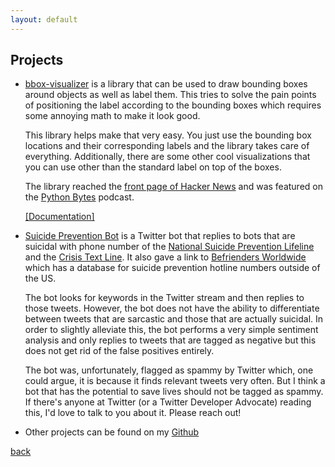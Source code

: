 ```yaml
---
layout: default
---
```


## Projects

* [bbox-visualizer](https://github.com/shoumikchow/bbox-visualizer) is a library that can be used to draw bounding boxes around objects as well as label them. This tries to solve the pain points of positioning the label according to the bounding boxes which requires some annoying math to make it look good. 

  This library helps make that very easy. You just use the bounding box locations and their corresponding labels and the library takes care of everything. Additionally, there are some other cool visualizations that you can use other than the standard label on top of the boxes.  
  
  The library reached the [front page of Hacker News](https://news.ycombinator.com/item?id=24608662) and was featured on the [Python Bytes](https://pythonbytes.fm/episodes/show/202/jupyter-is-back-in-black) podcast.

  [[Documentation]](https://bbox-visualizer.rtfd.io)

* [Suicide Prevention Bot](https://github.com/shoumikchow/suicide-prevention-bot) is a Twitter bot that replies to bots that are suicidal with phone number of the [National Suicide Prevention Lifeline](https://suicidepreventionlifeline.org/) and the [Crisis Text Line](https://www.crisistextline.org/). It also gave a link to [Befrienders Worldwide](https://www.befrienders.org/) which has a database for suicide prevention hotline numbers outside of the US.

  The bot looks for keywords in the Twitter stream and then replies to those tweets. However, the bot does not have the ability to differentiate between tweets that are sarcastic and those that are actually suicidal. In order to slightly alleviate this, the bot performs a very simple sentiment analysis and only replies to tweets that are tagged as negative but this does not get rid of the false positives entirely.

  The bot was, unfortunately, flagged as spammy by Twitter which, one could argue, it is because it finds relevant tweets very often. But I think a bot that has the potential to save lives should not be tagged as spammy. If there's anyone at Twitter (or a Twitter Developer Advocate) reading this, I'd love to talk to you about it. Please reach out!

* Other projects can be found on my [Github](https://github.com/shoumikchow)


[back](https://shoumikchow.com)
